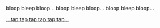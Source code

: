 bloop bleep bloop... bloop bleep bloop... bloop bleep bloop... 

[...tap tap tap tap tap tap...](../bwetap/bwetap.md)